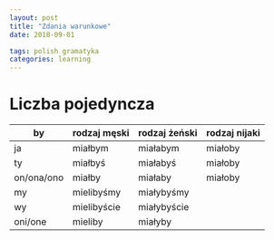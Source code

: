 ```yaml
---
layout: post
title: "Zdania warunkowe"
date: 2018-09-01

tags: polish gramatyka
categories: learning
---
```

# Liczba pojedyncza

|by|rodzaj męski|rodzaj żeński|rodzaj nijaki
|-|-|-|-|
|ja|miałbym|miałabym|miałoby|
|ty|miałbyś|miałabyś|miałoby|
|on/ona/ono|miałby|miałaby|miałoby|
|my|mielibyśmy|miałybyśmy||
|wy|mielibyście|miałybyście||
|oni/one|mieliby|miałyby||
